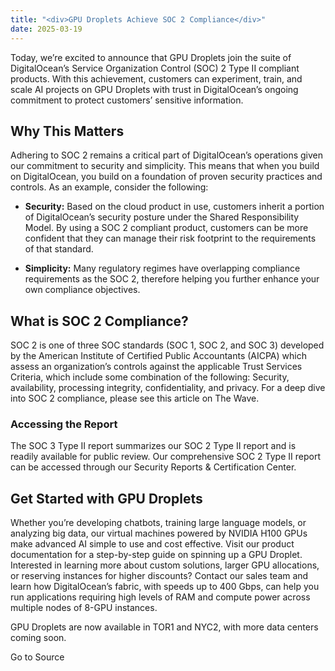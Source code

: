 ```yaml
---
title: "<div>GPU Droplets Achieve SOC 2 Compliance</div>"
date: 2025-03-19
---
```


Today, we’re excited to announce that GPU Droplets join the suite of DigitalOcean’s Service Organization Control (SOC) 2 Type II compliant products. With this achievement, customers can experiment, train, and scale AI projects on GPU Droplets with trust in DigitalOcean’s ongoing commitment to protect customers’ sensitive information.

## Why This Matters

Adhering to SOC 2 remains a critical part of DigitalOcean’s operations given our commitment to security and simplicity. This means that when you build on DigitalOcean, you build on a foundation of proven security practices and controls. As an example, consider the following:

- **Security:** Based on the cloud product in use, customers inherit a portion of DigitalOcean’s security posture under the Shared Responsibility Model. By using a SOC 2 compliant product, customers can be more confident that they can manage their risk footprint to the requirements of that standard.
    
- **Simplicity:** Many regulatory regimes have overlapping compliance requirements as the SOC 2, therefore helping you further enhance your own compliance objectives.
    

## What is SOC 2 Compliance?

SOC 2 is one of three SOC standards (SOC 1, SOC 2, and SOC 3) developed by the American Institute of Certified Public Accountants (AICPA) which assess an organization’s controls against the applicable Trust Services Criteria, which include some combination of the following: Security, availability, processing integrity, confidentiality, and privacy. For a deep dive into SOC 2 compliance, please see this article on The Wave.

### Accessing the Report

The SOC 3 Type II report summarizes our SOC 2 Type II report and is readily available for public review. Our comprehensive SOC 2 Type II report can be accessed through our Security Reports & Certification Center.

## Get Started with GPU Droplets

Whether you’re developing chatbots, training large language models, or analyzing big data, our virtual machines powered by NVIDIA H100 GPUs make advanced AI simple to use and cost effective. Visit our product documentation for a step-by-step guide on spinning up a GPU Droplet. Interested in learning more about custom solutions, larger GPU allocations, or reserving instances for higher discounts? Contact our sales team and learn how DigitalOcean’s fabric, with speeds up to 400 Gbps, can help you run applications requiring high levels of RAM and compute power across multiple nodes of 8-GPU instances.

GPU Droplets are now available in TOR1 and NYC2, with more data centers coming soon.

Go to Source
